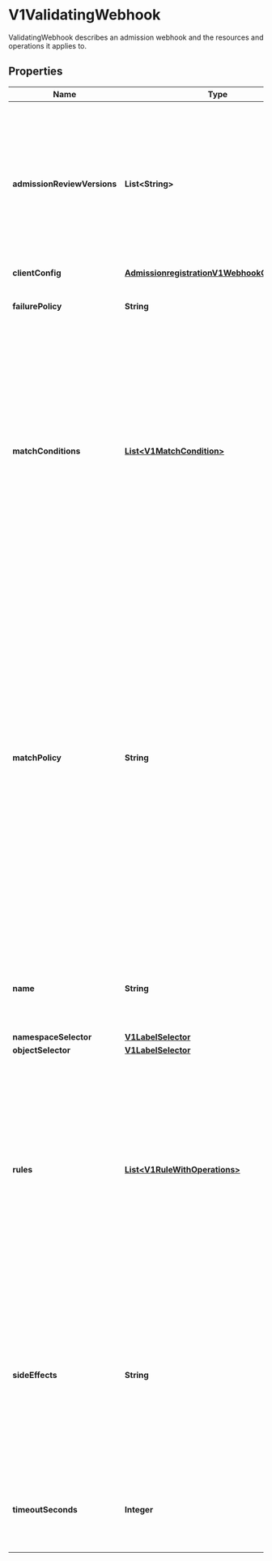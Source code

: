

# V1ValidatingWebhook

ValidatingWebhook describes an admission webhook and the resources and operations it applies to.
## Properties

Name | Type | Description | Notes
------------ | ------------- | ------------- | -------------
**admissionReviewVersions** | **List&lt;String&gt;** | AdmissionReviewVersions is an ordered list of preferred &#x60;AdmissionReview&#x60; versions the Webhook expects. API server will try to use first version in the list which it supports. If none of the versions specified in this list supported by API server, validation will fail for this object. If a persisted webhook configuration specifies allowed versions and does not include any versions known to the API Server, calls to the webhook will fail and be subject to the failure policy. | 
**clientConfig** | [**AdmissionregistrationV1WebhookClientConfig**](AdmissionregistrationV1WebhookClientConfig.md) |  | 
**failurePolicy** | **String** | FailurePolicy defines how unrecognized errors from the admission endpoint are handled - allowed values are Ignore or Fail. Defaults to Fail. |  [optional]
**matchConditions** | [**List&lt;V1MatchCondition&gt;**](V1MatchCondition.md) | MatchConditions is a list of conditions that must be met for a request to be sent to this webhook. Match conditions filter requests that have already been matched by the rules, namespaceSelector, and objectSelector. An empty list of matchConditions matches all requests. There are a maximum of 64 match conditions allowed.  The exact matching logic is (in order):   1. If ANY matchCondition evaluates to FALSE, the webhook is skipped.   2. If ALL matchConditions evaluate to TRUE, the webhook is called.   3. If any matchCondition evaluates to an error (but none are FALSE):      - If failurePolicy&#x3D;Fail, reject the request      - If failurePolicy&#x3D;Ignore, the error is ignored and the webhook is skipped |  [optional]
**matchPolicy** | **String** | matchPolicy defines how the \&quot;rules\&quot; list is used to match incoming requests. Allowed values are \&quot;Exact\&quot; or \&quot;Equivalent\&quot;.  - Exact: match a request only if it exactly matches a specified rule. For example, if deployments can be modified via apps/v1, apps/v1beta1, and extensions/v1beta1, but \&quot;rules\&quot; only included &#x60;apiGroups:[\&quot;apps\&quot;], apiVersions:[\&quot;v1\&quot;], resources: [\&quot;deployments\&quot;]&#x60;, a request to apps/v1beta1 or extensions/v1beta1 would not be sent to the webhook.  - Equivalent: match a request if modifies a resource listed in rules, even via another API group or version. For example, if deployments can be modified via apps/v1, apps/v1beta1, and extensions/v1beta1, and \&quot;rules\&quot; only included &#x60;apiGroups:[\&quot;apps\&quot;], apiVersions:[\&quot;v1\&quot;], resources: [\&quot;deployments\&quot;]&#x60;, a request to apps/v1beta1 or extensions/v1beta1 would be converted to apps/v1 and sent to the webhook.  Defaults to \&quot;Equivalent\&quot; |  [optional]
**name** | **String** | The name of the admission webhook. Name should be fully qualified, e.g., imagepolicy.kubernetes.io, where \&quot;imagepolicy\&quot; is the name of the webhook, and kubernetes.io is the name of the organization. Required. | 
**namespaceSelector** | [**V1LabelSelector**](V1LabelSelector.md) |  |  [optional]
**objectSelector** | [**V1LabelSelector**](V1LabelSelector.md) |  |  [optional]
**rules** | [**List&lt;V1RuleWithOperations&gt;**](V1RuleWithOperations.md) | Rules describes what operations on what resources/subresources the webhook cares about. The webhook cares about an operation if it matches _any_ Rule. However, in order to prevent ValidatingAdmissionWebhooks and MutatingAdmissionWebhooks from putting the cluster in a state which cannot be recovered from without completely disabling the plugin, ValidatingAdmissionWebhooks and MutatingAdmissionWebhooks are never called on admission requests for ValidatingWebhookConfiguration and MutatingWebhookConfiguration objects. |  [optional]
**sideEffects** | **String** | SideEffects states whether this webhook has side effects. Acceptable values are: None, NoneOnDryRun (webhooks created via v1beta1 may also specify Some or Unknown). Webhooks with side effects MUST implement a reconciliation system, since a request may be rejected by a future step in the admission chain and the side effects therefore need to be undone. Requests with the dryRun attribute will be auto-rejected if they match a webhook with sideEffects &#x3D;&#x3D; Unknown or Some. | 
**timeoutSeconds** | **Integer** | TimeoutSeconds specifies the timeout for this webhook. After the timeout passes, the webhook call will be ignored or the API call will fail based on the failure policy. The timeout value must be between 1 and 30 seconds. Default to 10 seconds. |  [optional]



